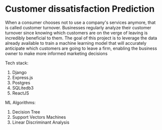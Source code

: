 # Customer dissatisfaction Prediction

When a consumer chooses not to use a company's services anymore, that is called customer turnover. Businesses regularly analyze their customer turnover since knowing which customers are on the verge of leaving is incredibly beneficial to them. The goal of this project is to leverage the data already available to train a machine learning model 
that will accurately anticipate which customers are going to leave a firm, enabling the business owner to make more informed marketing decisions

Tech stack:

1. Django
2. Express.js
3. Postgres
4. SQLitedb3
5. ReactJS

ML Algorithms:
1. Decision Tree
2. Support Vectors Machines
3. Linear Discriminant Analysis
